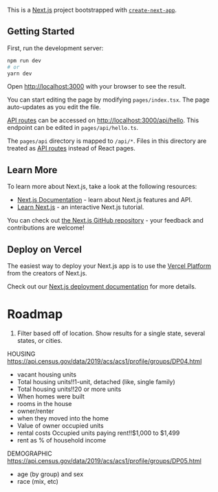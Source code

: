 This is a [Next.js](https://nextjs.org/) project bootstrapped with [`create-next-app`](https://github.com/vercel/next.js/tree/canary/packages/create-next-app).

## Getting Started

First, run the development server:

```bash
npm run dev
# or
yarn dev
```

Open [http://localhost:3000](http://localhost:3000) with your browser to see the result.

You can start editing the page by modifying `pages/index.tsx`. The page auto-updates as you edit the file.

[API routes](https://nextjs.org/docs/api-routes/introduction) can be accessed on [http://localhost:3000/api/hello](http://localhost:3000/api/hello). This endpoint can be edited in `pages/api/hello.ts`.

The `pages/api` directory is mapped to `/api/*`. Files in this directory are treated as [API routes](https://nextjs.org/docs/api-routes/introduction) instead of React pages.

## Learn More

To learn more about Next.js, take a look at the following resources:

- [Next.js Documentation](https://nextjs.org/docs) - learn about Next.js features and API.
- [Learn Next.js](https://nextjs.org/learn) - an interactive Next.js tutorial.

You can check out [the Next.js GitHub repository](https://github.com/vercel/next.js/) - your feedback and contributions are welcome!

## Deploy on Vercel

The easiest way to deploy your Next.js app is to use the [Vercel Platform](https://vercel.com/new?utm_medium=default-template&filter=next.js&utm_source=create-next-app&utm_campaign=create-next-app-readme) from the creators of Next.js.

Check out our [Next.js deployment documentation](https://nextjs.org/docs/deployment) for more details.



# Roadmap

1. Filter based off of location. Show results for a single state, several states, or cities.


HOUSING
https://api.census.gov/data/2019/acs/acs1/profile/groups/DP04.html

- vacant housing units
- Total housing units!!1-unit, detached (like, single family)
- Total housing units!!20 or more units
- When homes were built
- rooms in the house
- owner/renter
- when they moved into the home
- Value of owner occupied units
- rental costs Occupied units paying rent!!$1,000 to $1,499
- rent as % of household income


DEMOGRAPHIC
https://api.census.gov/data/2019/acs/acs1/profile/groups/DP05.html

- age (by group) and sex
- race (mix, etc)
